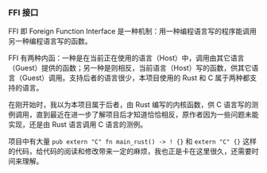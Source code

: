 ### FFI 接口
FFI 即 Foreign Function Interface 是一种机制：用一种编程语言写的程序能调用另一种编程语言写的函数。

FFI 有两种内函：一种是在当前正在使用的语言（Host）中，调用由其它语言（Guest）提供的函数；另一种是则相反，当前语言（Host）写的函数，供其它语言（Guest）调用。支持后者的语言很少，本项目使用的 Rust 和 C 属于两种都支持的语言。

在刚开始时，我以为本项目属于后者，由 Rust 编写的内核函数，供 C 语言写的测例调用，直到最近在进一步了解项目后才知道恰恰相反，原作者因为一些问题未能实现，还是由 Rust 语言调用 C 语言的测例。

项目中有大量 `pub extern "C" fn main_rust() -> ! {}` 和 `extern "C" {}` 这样的代码，给代码的阅读和修改带来一定的麻烦，我也正是卡在这里很久，还需要时间来理解。

